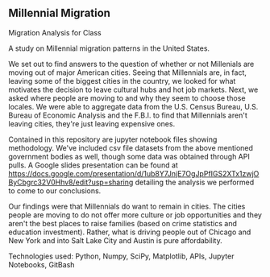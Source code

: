 ## Millennial Migration
Migration Analysis for Class

A study on Millennial migration patterns in the United States.

We set out to find answers to the question of whether or not Millenials are moving out of major American cities. Seeing that Millennials are, in fact, leaving some of the biggest cities in the country, we looked for what motivates the decision to leave cultural hubs and hot job markets. Next, we asked where people are moving to and why they seem to choose those locales. We were able to aggregate data from the U.S. Census Bureau, U.S. Bureau of Economic Analysis and the F.B.I. to find that Millennials aren't leaving cities, they're just leaving expensive ones.

Contained in this repository are jupyter notebook files showing methodology. We've included csv file datasets from the above mentioned government bodies as well, though some data was obtained through API pulls. A Google slides presentation can be found at https://docs.google.com/presentation/d/1ub8Y7JnjE7OgJpPfIGS2XTx1zwjOByCbgrc32V0Hhv8/edit?usp=sharing detailing the analysis we performed to come to our conclusions.

Our findings were that Millennials do want to remain in cities. The cities people are moving to do not offer more culture or job opportunities and they aren't the best places to raise families (based on crime statistics and education investment). Rather, what is driving people out of Chicago and New York and into Salt Lake City and Austin is pure affordability.

Technologies used: Python, Numpy, SciPy, Matplotlib, APIs, Jupyter Notebooks, GitBash
